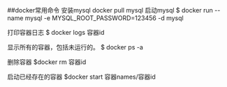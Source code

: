 ##docker常用命令
安装mysql
docker pull mysql
启动mysql
$ docker run --name mysql -e MYSQL_ROOT_PASSWORD=123456 -d mysql

打印容器日志
$ docker logs 容器id

显示所有的容器，包括未运行的。
$ docker ps -a

删除容器
$docker rm 容器id

启动已经存在的容器
$docker start 容器names/容器id
